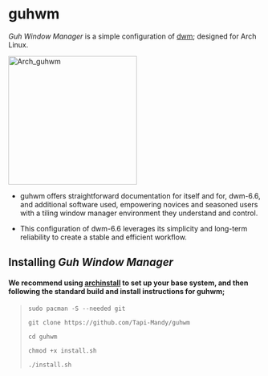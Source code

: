 # guhwm
*Guh Window Manager* is a simple configuration of [dwm](https://dwm.suckless.org/); designed for Arch Linux.

<img width="256" height="256" alt="Arch_guhwm" src="https://github.com/user-attachments/assets/bbc8ed6c-8921-4acf-bc9f-410e783d7010"/>

- guhwm offers straightforward documentation for itself and for, dwm-6.6, and additional software used, empowering novices and seasoned users with a tiling window manager environment they understand and control.

- This configuration of dwm-6.6 leverages its simplicity and long-term reliability to create a stable and efficient workflow.

## Installing *Guh Window Manager*

#### We recommend using [archinstall](https://wiki.archlinux.org/title/Archinstall) to set up your base system, and then following the standard build and install instructions for guhwm;

> `sudo pacman -S --needed git`
> 
> `git clone https://github.com/Tapi-Mandy/guhwm`
> 
> `cd guhwm`
> 
> `chmod +x install.sh`
> 
> `./install.sh`

